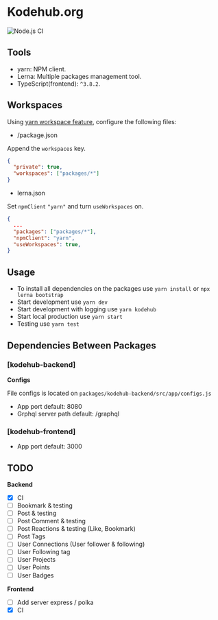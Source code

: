 # Kodehub.org

![Node.js CI](https://github.com/kodehubindonesia/kodehub.org/workflows/Node.js%20CI/badge.svg?branch=master)

## Tools

- yarn: NPM client.
- Lerna: Multiple packages management tool.
- TypeScript(frontend): `^3.8.2`.

## Workspaces

Using [yarn workspace feature](https://yarnpkg.com/en/docs/workspaces), configure the following files:

- /package.json

Append the `workspaces` key.

```json
{
  "private": true,
  "workspaces": ["packages/*"]
}
```

- lerna.json

Set `npmClient` `"yarn"` and turn `useWorkspaces` on.

```json
{
  ...
  "packages": ["packages/*"],
  "npmClient": "yarn",
  "useWorkspaces": true,
}
```

## Usage

- To install all dependencies on the packages use `yarn install` or `npx lerna bootstrap`
- Start development use `yarn dev`
- Start development with logging use `yarn kodehub`
- Start local production use `yarn start`
- Testing use `yarn test`

## Dependencies Between Packages

### [kodehub-backend]

**Configs**

File configs is located on `packages/kodehub-backend/src/app/configs.js`

- App port default: 8080
- Grphql server path default: /graphql

### [kodehub-frontend]

- App port default: 3000

## TODO

**Backend**

- [x] CI
- [ ] Bookmark & testing
- [ ] Post & testing
- [ ] Post Comment & testing
- [ ] Post Reactions & testing (Like, Bookmark)
- [ ] Post Tags
- [ ] User Connections (User follower & following)
- [ ] User Following tag
- [ ] User Projects
- [ ] User Points
- [ ] User Badges

**Frontend**

- [ ] Add server express / polka
- [x] CI
